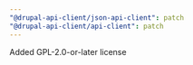 ```yaml
---
"@drupal-api-client/json-api-client": patch
"@drupal-api-client/api-client": patch
---
```


Added GPL-2.0-or-later license
